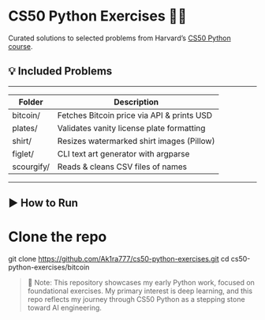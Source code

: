 # CS50 Python Exercises 🧠🐍

Curated solutions to selected problems from Harvard’s [CS50 Python course](https://cs50.harvard.edu/python/2022/).

## 💡 Included Problems
______________________________________________________________
| Folder       | Description                                 |
|--------------|---------------------------------------------|
|  bitcoin/    | Fetches Bitcoin price via API & prints USD  |
|  plates/     | Validates vanity license plate formatting   |
|  shirt/      | Resizes watermarked shirt images (Pillow)   |
|  figlet/     | CLI text art generator with  argparse       |
|  scourgify/  | Reads & cleans CSV files of names           |
--------------------------------------------------------------


## ▶️ How to Run

# Clone the repo
git clone https://github.com/Ak1ra777/cs50-python-exercises.git
cd cs50-python-exercises/bitcoin

> 🧠 Note: This repository showcases my early Python work, focused on foundational exercises.
> My primary interest is deep learning, and this repo reflects my journey through CS50 Python as a stepping stone toward AI engineering.
